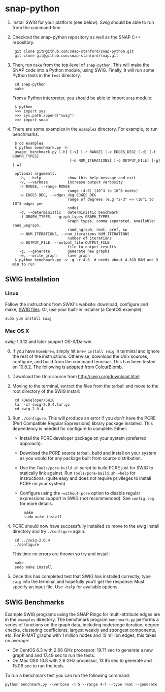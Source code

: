 snap-python
===========

1. Install SWIG for your platform (see below).  Swig should be able to run from the command-line.

2. Checkout the snap-python repository as well as the SNAP C++ repository.

		git clone git@github.com:snap-stanford/snap-python.git
		git clone git@github.com:snap-stanford/snap.git

2. Then, run `make` from the top-level of `snap-python`. This will make the SNAP code into a Python module, using SWIG.  Finally, it will run some Python tests in the `test` directory.

		cd snap-python
		make

	From a Python interpreter, you should be able to import `snap` module:

		$ python
		>>> import sys
		>>> sys.path.append("swig")
		>>> import snap

3. There are some examples in the `examples` directory.  For example, to run benchmarks:

		$ cd examples
		$ python benchmark.py -h
		usage: benchmark.py [-h] [-v] [-r RANGE] [-e EDGES_DEG] [-d] [-t GRAPH_TYPES]
                    		     [-n NUM_ITERATIONS] [-o OUTPUT_FILE] [-g] [-w]

		optional arguments:
		  -h, --help            show this help message and exit
		  -v, --verbose         increase output verbosity
		  -r RANGE, --range RANGE
		                        range (4-6) (10^4 to 10^6 nodes)
		  -e EDGES_DEG, --edges_deg EDGES_DEG
		                        range of degrees (e.g "2-3" => (10^1 to 10^3 edges per
		                        node)
		  -d, --deterministic   deterministic benchmark
		  -t GRAPH_TYPES, --graph_types GRAPH_TYPES
		                        Graph types, comma separated. Available: rand_ungraph,
		                        rand_ngraph, rmat, pref, sw
		  -n NUM_ITERATIONS, --num_iterations NUM_ITERATIONS
		                        number of iterations
		  -o OUTPUT_FILE, --output_file OUTPUT_FILE
		                        file to output results
		  -g, --generate        generate new graphs
		  -w, --write_graph     save graph
		$ python benchmark.py -v -g -r 4-6	# needs about 4.3GB RAM and 3 min to run


SWIG Installation
-----------------

### Linux

Follow the instructions from SWIG's website: download, configure and make, [SWIG files](http://www.swig.org/download.html).  Or, use your built-in installer (a CentOS example):

	sudo yum install swig

### Mac OS X

swig-1.3.12 and later support OS-X/Darwin.

0. If you have ``homebrew``, simply hit ``brew install swig`` in terminal and ignore the rest of the instructions. Otherwise, download the Unix sources, configure, and build from the command terminal. This has been tested on 10.8.2. The following is adopted from [ColourBlomb](http://blog.colourbomb.net/?p=49).

1. Download the Unix source from http://swig.org/download.html

2. Moving to the terminal, extract the files from the tarball and move to the root directory of the SWIG install:

		cd /Developer/SWIG
		tar -xf swig-2.0.4.tar.gz
		cd swig-2.0.4

3. Run `./configure`.  This will produce an error if you don't have the PCRE (Perl Compatible Regular Expressions) library package installed. 
This dependency is needed for configure to complete. Either:
	- Install the PCRE developer package on your system (preferred approach).
	- Download the PCRE source tarball, build and install on your system
	as you would for any package built from source distribution.
	- Use the `Tools/pcre-build.sh` script to build PCRE just for SWIG to statically
	link against. Run `Tools/pcre-build.sh –help` for instructions.
	(quite easy and does not require privileges to install PCRE on your system)
	- Configure using the `–without-pcre` option to disable regular expressions support in SWIG
	(not recommended).
	See `config.log` for more details.
		
			make
			sudo make install

4. PCRE should now have successfully installed so move to the swig install directory and try `./configure` again:

		cd ../swig-2.0.4
		./configure

	This time no errors are thrown so try and install:

		make
		sudo make install

5. Once this has completed test that SWIG has installed correctly, type `swig` into the terminal and hopefully you’ll get the response:
  Must specify an input file. Use `-help` for available options.

SWIG Benchmarks
-----------------
Example SWIG programs using the SNAP Ringo for multi-attribute edges are in the `examples` directory.  The benchmark program `benchmark.py` performs a series of functions on the graph data, including node/edge iteration, degree checks, clustering coefficients, largest weakly and strongest components, etc.  For R-MAT graphs with 1 million nodes and 10 million edges, this takes on average: 

- On CentOS 6.3 with 2.66 GHz processor, 19.71 sec to generate a new graph and and 17.49 sec to run the tests.
- On Mac OSX 10.8 with 2.6 GHz processor, 13.95 sec to generate and 15.06 sec to run the tests.
	
To run a benchmark test you can run the following command:

	python benchmark.py --verbose -n 5 --range 4-7 --type rmat --generate


